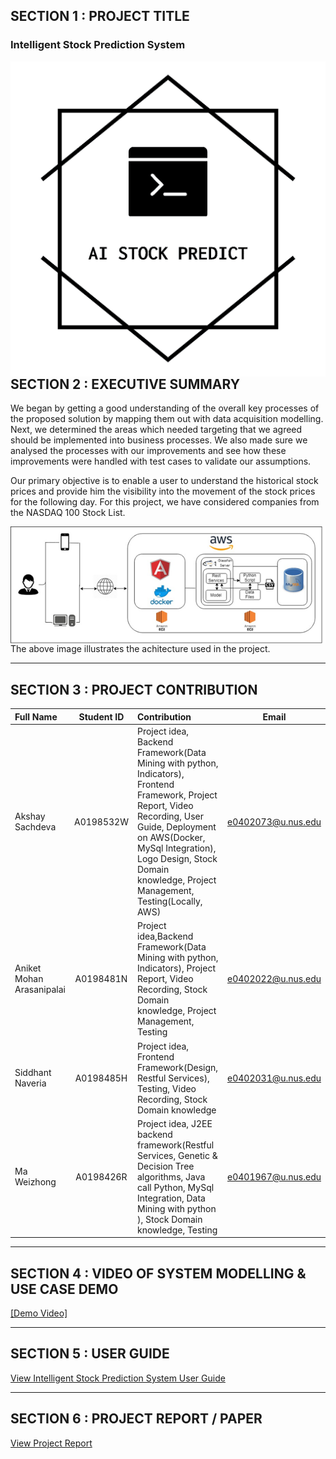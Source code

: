 ## SECTION 1 : PROJECT TITLE
### Intelligent Stock Prediction System

<img src="Miscellaneous/logo.png"
     style="float: left; margin-right: 0px;" />

---
## SECTION 2 : EXECUTIVE SUMMARY


We began by getting a good understanding of the overall key processes of the proposed solution by mapping them out with data acquisition modelling. Next, we determined the areas which needed targeting that we agreed should be implemented into business processes. We also made sure we analysed the processes with our improvements and see how these improvements were handled with test cases to validate our assumptions.

Our primary objective is to enable a user to understand the historical stock prices and provide him the visibility into the movement of the stock prices for the following day. For this project, we have considered companies from the NASDAQ 100 Stock List. 



<img src="Miscellaneous/arch.png"
     style="float: left; margin-right: 0px;" />

The above image illustrates the achitecture used in the project.

---
## SECTION 3 : PROJECT CONTRIBUTION

| Full Name | Student ID | Contribution | Email |
| :------------ |:---------------:|:------------ |:---------------:| 
| Akshay Sachdeva | A0198532W | Project idea, Backend Framework(Data Mining with python, Indicators), Frontend Framework, Project Report, Video Recording, User Guide, Deployment on AWS(Docker, MySql Integration), Logo Design, Stock Domain knowledge, Project Management, Testing(Locally, AWS)  | e0402073@u.nus.edu |
| Aniket Mohan Arasanipalai | A0198481N | Project idea,Backend Framework(Data Mining with python, Indicators), Project Report, Video Recording, Stock Domain knowledge, Project Management, Testing | e0402022@u.nus.edu |
| Siddhant Naveria  | A0198485H |Project idea, Frontend Framework(Design, Restful Services), Testing, Video Recording, Stock Domain knowledge | e0402031@u.nus.edu |
| Ma Weizhong | A0198426R | Project idea, J2EE backend  framework(Restful Services, Genetic & Decision Tree algorithms, Java call Python, MySql Integration, Data Mining with python ), Stock Domain knowledge, Testing| e0401967@u.nus.edu |

---
## SECTION 4 : VIDEO OF SYSTEM MODELLING & USE CASE DEMO

[[Demo Video]](https://www.youtube.com/watch?v=hzJfZM6C5YU&t=126s)

---
## SECTION 5 : USER GUIDE

[View Intelligent Stock Prediction System User Guide](https://github.com/Aksh97/StockPredictionSystem/blob/master/Project%20User%20Guide/USER%20GUIDE.pdf)


---
## SECTION 6 : PROJECT REPORT / PAPER

[View Project Report](https://github.com/Aksh97/StockPredictionSystem/blob/master/Project%20Report/Project_Report_final.pdf)
